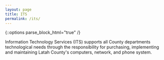 ```yaml
---
layout: page
title: ITS
permalink: /its/
---
```


{::options parse_block_html="true" /}
<div class="well">
  Information Technology Services (ITS) supports all County departments technological needs through the responsibility for purchasing, implementing and maintaining Latah County's computers, network, and phone system.
</div>
